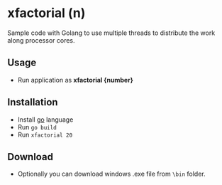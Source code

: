 # xfactorial (n)

Sample code with Golang to use multiple threads to distribute the work along processor cores.

## Usage
- Run application as **xfactorial {number}**

## Installation
- Install [go](https://go.dev/) language
- Run `go build`
- Run `xfactorial 20`

## Download
- Optionally you can download windows .exe file from `\bin` folder.